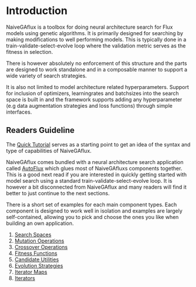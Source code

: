 # Introduction

NaiveGAflux is a toolbox for doing neural architecture search for Flux models using genetic algorithms. 
It is primarily designed for searching by making modifications to well performing models. This is typically 
done in a train-validate-select-evolve loop where the validation metric serves as the fitness in selection.

There is however absolutely no enforcement of this structure and the parts are designed to work standalone
and in a composable manner to support a wide variety of search strategies.

It is also not limited to model architecture related hyperparameters. Support for inclusion of optimizers,
learningrates and batchsizes into the search space is built in and the framework supports adding any 
hyperparameter (e.g data augmentation strategies and loss functions) through simple interfaces.

## Readers Guideline

The [Quick Tutorial](@ref) serves as a starting point to get an idea of the syntax and type of capabilities of NaiveGAflux.

NaiveGAflux comes bundled with a neural architecture search application called [AutoFlux](@ref) which glues most of NaiveGAfluxs components together. 
This is a good next read if you are interested in quickly getting started with model search using a standard train-validate-select-evolve loop. 
It is however a bit disconnected from NaiveGAflux and many readers will find it better to just continue to the next sections.

There is a short set of examples for each main component types. Each component is designed to work well in isolation and examples are largely 
self-contained, allowing you to pick and choose the ones you like when building an own application.

1. [Search Spaces](@ref)
2. [Mutation Operations](@ref)
3. [Crossover Operations](@ref)
4. [Fitness Functions](@ref)
5. [Candidate Utilities](@ref)
6. [Evolution Strategies](@ref)
7. [Iterator Maps](@ref) 
8. [Iterators](@ref)





